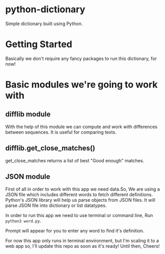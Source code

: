 # python-dictionary
Simple dictionary built using Python.

# Getting Started
Basically we don't require any fancy packages to run this dictionary, for now!

# Basic modules we're going to work with
## difflib module
With the help of this module we can compute and work with differences between sequences. It is useful for comparing texts.

## difflib.get_close_matches()
get_close_matches returns a list of best "Good enough" matches.

## JSON module
First of all in order to work with this app we need data.So, We are using a JSON file which includes different words to fetch different definitions. Python's JSON library will help us parse objects from JSON files. It will parse JSON file into dictionary or list datatypes.

In order to run this app we need to use terminal or command line, Run `python3 word.py`.

Prompt will appear for you to enter any word to find it's definition.

For now this app only runs in terminal environment, but I'm scaling it to a web app so, I'll update this repo as soon as it's ready! Until then, Cheers!
